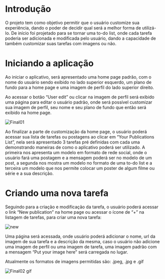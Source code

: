 <h1>Introdução</h1>

O projeto tem como objetivo permitir que o usuário customize sua experiência, dando o poder de decidir qual será a melhor forma de utilizá-lo. De início foi projetado para se tornar uma to-do list, onde cada tarefa poderia ser adicionada e modificada pelo usuário, dando a capacidade de também customizar suas tarefas com imagens ou não.

<h1>Iniciando a aplicação</h1> 

Ao iniciar o aplicativo, será apresentado uma home page padrão, com o nome do usuário sendo exibido no lado superior esquerdo, um plano de fundo para a home page e uma imagem de perfil do lado superior direito.

Ao acessar o botão “User edit” ou clicar na imagem de perfil será exibido uma página para editar o usuário padrão, onde será possível customizar sua imagem de perfil, seu nome e seu plano de fundo que então será exibido na home page.

![Final01](https://github.com/Luks-Borges/ToDo-Project/assets/142835982/2e80a48c-0f17-461f-914e-326ae96e7b0b)

Ao finalizar a parte de customização da home page, o usuário poderá acessar sua lista de tarefas ou postagens ao clicar em “Your Publications List”, nela será apresentado 3 tarefas pré definidas com cada uma demonstrando maneiras de como o aplicativo poderá ser utilizado.
A primeira nos apresenta um modelo em formato de rede social, onde o usuário fará uma postagem e a mensagem poderá ser no modelo de um post, a segunda nos mostra um modelo no formato de uma to-do list e a terceira um modelo que nos permite colocar um poster de algum filme ou série e a sua descrição.

<h1>Criando uma nova tarefa</h1>
Seguindo para a criação e modificação da tarefa, o usuário poderá acessar o link “New publication” na home page ou acessar o ícone de “+” na listagem de tarefas, para criar uma nova tarefa:

![new](https://github.com/Luks-Borges/ToDo-Project/assets/142835982/e12894aa-3cf2-4b94-909d-4f024f1d798e)

Uma página será acessada, onde usuário poderá adicionar o nome, url da imagem de sua tarefa e a descrição da mesma, caso o usuário não adicione uma imagem de perfil ou uma imagem de tarefa, uma imagem padrão com a mensagem “Put your image here” será carregada no lugar.

Atualmente os formatos de imagens permitidas são: .jpeg, .jpg e .gif

![Final02 gif](https://github.com/Luks-Borges/ToDo-Project/assets/142835982/af4ee461-d7ca-42a7-81c2-568a0af49f02)





